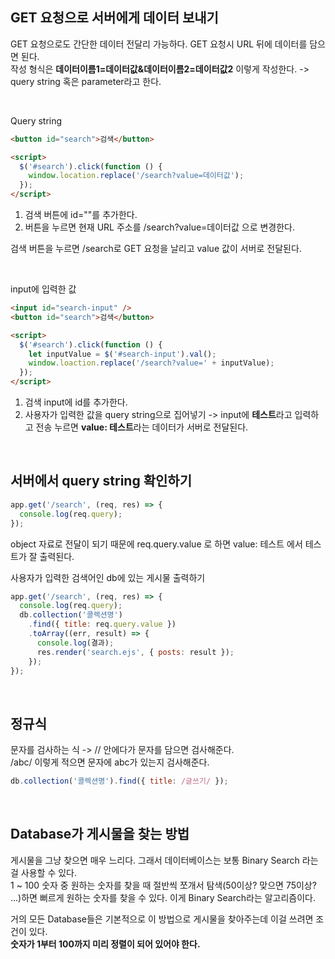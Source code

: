 ## GET 요청으로 서버에게 데이터 보내기

GET 요청으로도 간단한 데이터 전달리 가능하다. GET 요청시 URL 뒤에 데이터를 담으면 된다. <br>
작성 형식은 **데이터이름1=데이터값&데이터이름2=데이터값2** 이렇게 작성한다. -> query string 혹은 parameter라고 한다.

<br>

Query string

```html
<button id="search">검색</button>

<script>
  $('#search').click(function () {
    window.location.replace('/search?value=데이터값');
  });
</script>
```

1. 검색 버튼에 id=""를 추가한다.
2. 버튼을 누르면 현재 URL 주소를 /search?value=데이터값 으로 변경한다.

검색 버튼을 누르면 /search로 GET 요청을 날리고 value 값이 서버로 전달된다.

<br>

input에 입력한 값

```html
<input id="search-input" />
<button id="search">검색</button>

<script>
  $('#search').click(function () {
    let inputValue = $('#search-input').val();
    window.loaction.replace('/search?value=' + inputValue);
  });
</script>
```

1. 검색 input에 id를 추가한다.
2. 사용자가 입력한 값을 query string으로 집어넣기 -> input에 **테스트**라고 입력하고 전송 누르면 **value: 테스트**라는 데이터가 서버로 전달된다.

<br>

## 서버에서 query string 확인하기

```js
app.get('/search', (req, res) => {
  console.log(req.query);
});
```

object 자료로 전달이 되기 때문에 req.query.value 로 하면 value: 테스트 에서 테스트가 잘 출력된다.
<br>

사용자가 입력한 검색어인 db에 있는 게시물 출력하기

```js
app.get('/search', (req, res) => {
  console.log(req.query);
  db.collection('콜렉션명')
    .find({ title: req.query.value })
    .toArray((err, result) => {
      console.log(결과);
      res.render('search.ejs', { posts: result });
    });
});
```

<br>

## 정규식

문자를 검사하는 식 -> // 안에다가 문자를 담으면 검사해준다. <br>
/abc/ 이렇게 적으면 문자에 abc가 있는지 검사해준다.

```js
db.collection('콜렉션명').find({ title: /글쓰기/ });
```

<br>

## Database가 게시물을 찾는 방법

게시물을 그냥 찾으면 매우 느리다. 그래서 데이터베이스는 보통 Binary Search 라는걸 사용할 수 있다. <br>
1 ~ 100 숫자 중 원하는 숫자를 찾을 때 절반씩 쪼개서 탐색(50이상? 맞으면 75이상? ...)하면 뻐르게 원하는 숫자를 찾을 수 있다. 이게 Binary Search라는 알고리즘이다.

거의 모든 Database들은 기본적으로 이 방법으로 게시물을 찾아주는데 이걸 쓰려면 조건이 있다. <br>
**숫자가 1부터 100까지 미리 정렬이 되어 있어야 한다.**
